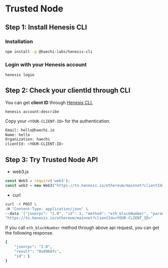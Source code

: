 # Trusted Node

## Step 1: Install Henesis CLI

### Installation

```bash
npm install -g @haechi-labs/henesis-cli
```

### Login with your Henesis account

```bash
henesis login
```

## Step 2: Check your clientId through CLI

You can get **client ID** through [Henesis CLI.](https://docs.henesis.io/installation/henesis-cli)

```text
henesis account:describe
```

Copy your `<YOUR-CLIENT-ID>` for the authentication.

```bash
Email: hello@haechi.io
Name: hello
Organization: haechi
clientId: <YOUR-CLIENT-ID>
```

## Step 3: Try Trusted Node API

* web3.js

```javascript
const Web3 = require('web3');
const web3 = new Web3("https://tn.henesis.io/ethereum/mainnet?clientId=<YOUR-CLIENT_ID>");
```

* curl

```bash
curl -X POST \
-H "Content-Type: application/json" \
--data '{"jsonrpc": "2.0", "id": 1, "method": "eth_blockNumber", "params": []}' \
"https://tn.henesis.io/ethereum/mainnet?clientId=<YOUR-CLIENT_ID>"
```

If you call `eth_blockNumber` method through above api request, you can get the following response.

```bash
{
    "jsonrpc": "2.0",
    "result": "0x8960fc",
    "id": 1
}
```

